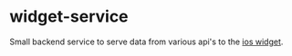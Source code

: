 # widget-service

Small backend service to serve data from various api's to the [ios widget](https://github.com/felix-schaipp/coinbase-ios-widget).
